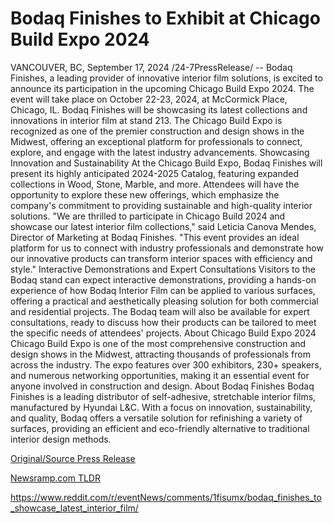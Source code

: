 # Bodaq Finishes to Exhibit at Chicago Build Expo 2024

VANCOUVER, BC, September 17, 2024 /24-7PressRelease/ -- Bodaq Finishes, a leading provider of innovative interior film solutions, is excited to announce its participation in the upcoming Chicago Build Expo 2024. The event will take place on October 22-23, 2024, at McCormick Place, Chicago, IL.  Bodaq Finishes will be showcasing its latest collections and innovations in interior film at stand 213. The Chicago Build Expo is recognized as one of the premier construction and design shows in the Midwest, offering an exceptional platform for professionals to connect, explore, and engage with the latest industry advancements.  Showcasing Innovation and Sustainability  At the Chicago Build Expo, Bodaq Finishes will present its highly anticipated 2024-2025 Catalog, featuring expanded collections in Wood, Stone, Marble, and more. Attendees will have the opportunity to explore these new offerings, which emphasize the company's commitment to providing sustainable and high-quality interior solutions.  "We are thrilled to participate in Chicago Build 2024 and showcase our latest interior film collections," said Leticia Canova Mendes, Director of Marketing at Bodaq Finishes. "This event provides an ideal platform for us to connect with industry professionals and demonstrate how our innovative products can transform interior spaces with efficiency and style."  Interactive Demonstrations and Expert Consultations  Visitors to the Bodaq stand can expect interactive demonstrations, providing a hands-on experience of how Bodaq Interior Film can be applied to various surfaces, offering a practical and aesthetically pleasing solution for both commercial and residential projects. The Bodaq team will also be available for expert consultations, ready to discuss how their products can be tailored to meet the specific needs of attendees' projects.  About Chicago Build Expo 2024  Chicago Build Expo is one of the most comprehensive construction and design shows in the Midwest, attracting thousands of professionals from across the industry. The expo features over 300 exhibitors, 230+ speakers, and numerous networking opportunities, making it an essential event for anyone involved in construction and design.  About Bodaq Finishes  Bodaq Finishes is a leading distributor of self-adhesive, stretchable interior films, manufactured by Hyundai L&C. With a focus on innovation, sustainability, and quality, Bodaq offers a versatile solution for refinishing a variety of surfaces, providing an efficient and eco-friendly alternative to traditional interior design methods. 

[Original/Source Press Release](https://www.24-7pressrelease.com/press-release/514367/bodaq-finishes-to-exhibit-at-chicago-build-expo-2024)
                    

[Newsramp.com TLDR](None) 

https://www.reddit.com/r/eventNews/comments/1fisumx/bodaq_finishes_to_showcase_latest_interior_film/